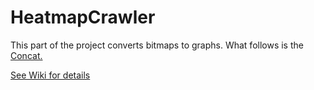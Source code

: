# HeatmapCrawler
This part of the project converts bitmaps to graphs. What follows is the [Concat.](https://github.com/tripleSevenRada/GraphConcat)

[See Wiki for details](https://github.com/tripleSevenRada/StravaGlobalHeatmapCrawler/wiki)
